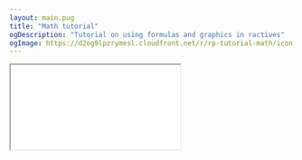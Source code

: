 ```yaml
---
layout: main.pug
title: "Math tutorial"
ogDescription: "Tutorial on using formulas and graphics in ractives"
ogImage: https://d2og9lpzrymesl.cloudfront.net/r/rp-tutorial-math/icon.png
---
```


<div class="video-container" style="width: 100%">
  <div class="aspect-ratio" style="padding-bottom: 62.5%">
    <iframe src="/r/rp-tutorial-math/" allowfullscreen></iframe>
  </div>
</div>
